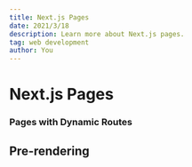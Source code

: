 ```yaml
---
title: Next.js Pages
date: 2021/3/18
description: Learn more about Next.js pages.
tag: web development
author: You
---
```


# Next.js Pages


### Pages with Dynamic Routes


## Pre-rendering

